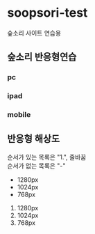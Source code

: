 # soopsori-test
숲소리 사이트 연습용

## 숲소리 반응형연습
### pc
### ipad
### mobile

## 반응형 해상도
순서가 있는 목록은 "1.", 줄바꿈<br/> 순서가 없는 목록은 "-"
- 1280px
- 1024px
- 768px
1. 1280px
1. 1024px
1. 768px
